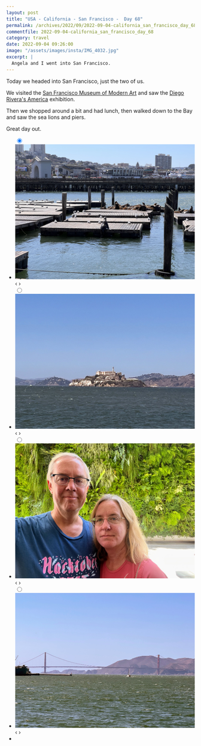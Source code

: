 ```yaml
---
layout: post
title: "USA - California - San Francisco -  Day 68"
permalink: /archives/2022/09/2022-09-04-california_san_francisco_day_68.html
commentfile: 2022-09-04-california_san_francisco_day_68
category: travel
date: 2022-09-04 09:26:00
image: "/assets/images/insta/IMG_4032.jpg"
excerpt: |
  Angela and I went into San Francisco.
---
```


Today we headed into San Francisco, just the two of us.

We visited the [San Francisco Museum of Modern Art](https://maps.app.goo.gl/JJvWx6fXJwS6yQt66) and saw the [Diego Rivera's America](https://www.sfmoma.org/exhibition/diego-riveras-america/) exhibition.

Then we shopped around a bit and had lunch, then walked down to the Bay and saw the sea lions and piers.

Great day out.

<ul class="slides">
    <input type="radio" name="radio-btn" id="img-1" checked="checked" />
    <li class="slide-container">
        <div class="slide">
          <a href="/assets/images/insta/IMG_4036.jpg"><img src="/assets/images/insta/IMG_4036.jpg" /></a>
        </div>
        <div class="nav">
             <label for="img-4" class="prev">&#x2039;</label>
             <label for="img-2" class="next">&#x203a;</label>
         </div>
    </li>    <input type="radio" name="radio-btn" id="img-2"  />
    <li class="slide-container">
        <div class="slide">
          <a href="/assets/images/insta/IMG_4033.jpg"><img src="/assets/images/insta/IMG_4033.jpg" /></a>
        </div>
        <div class="nav">
             <label for="img-1" class="prev">&#x2039;</label>
             <label for="img-3" class="next">&#x203a;</label>
         </div>
    </li>    <input type="radio" name="radio-btn" id="img-3"  />
    <li class="slide-container">
        <div class="slide">
          <a href="/assets/images/insta/IMG_4032.jpg"><img src="/assets/images/insta/IMG_4032.jpg" /></a>
        </div>
        <div class="nav">
             <label for="img-2" class="prev">&#x2039;</label>
             <label for="img-4" class="next">&#x203a;</label>
         </div>
    </li>
    <input type="radio" name="radio-btn" id="img-4" />
    <li class="slide-container">
        <div class="slide">
          <a href="/assets/images/insta/IMG_4034.jpg"><img src="/assets/images/insta/IMG_4034.jpg" /></a>
        </div>
        <div class="nav">
             <label for="img-3" class="prev">&#x2039;</label>
             <label for="img-1" class="next">&#x203a;</label>
         </div>
    </li>
  <li class="nav-dots">
      <label for="img-1" class="nav-dot" id="img-dot-1"></label>      <label for="img-2" class="nav-dot" id="img-dot-2"></label>      <label for="img-3" class="nav-dot" id="img-dot-3"></label>
      <label for="img-4" class="nav-dot" id="img-dot-4"></label>
  </li>
</ul>
